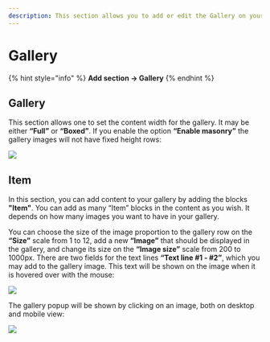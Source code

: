 ```yaml
---
description: This section allows you to add or edit the Gallery on your pages.
---
```


# Gallery

{% hint style="info" %}
**Add section -> Gallery**
{% endhint %}

## Gallery

&#x20;This section allows one to set the content width for the gallery. It may be either **“Full”** or **“Boxed”**. If you enable the option **“Enable masonry”** the gallery images will not have fixed height rows:

![](<../.gitbook/assets/Screenshot\_18 (9).png>)

## Item

&#x20;In this section, you can add content to your gallery by adding the blocks **"Item"**. You can add as many “Item” blocks in the content as you wish. It depends on how many images you want to have in your gallery.&#x20;

&#x20;You can choose the size of the image proportion to the gallery row on the **“Size”** scale from 1 to 12, add a new **“Image”** that should be displayed in the gallery, and change its size on the **“Image size”** scale from 200 to 1000px. There are two fields for the text lines **“Text line #1 - #2”**, which you may add to the gallery image. This text will be shown on the image when it is hovered over with the mouse:

![](<../.gitbook/assets/Screenshot\_19 (8).png>)

&#x20;The gallery popup will be shown by clicking on an image, both on desktop and mobile view:

![](<../.gitbook/assets/Screenshot\_20 (7).png>)
